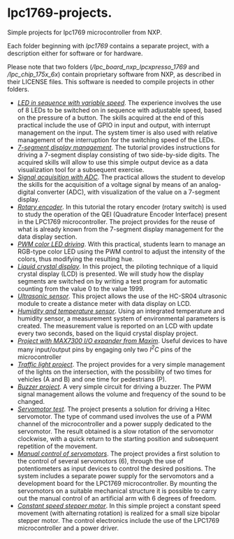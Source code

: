 # lpc1769-projects.
Simple projects for lpc1769 microcontroller from NXP.

Each folder beginning with *lpc1769* contains a separate project, with a description either for software or for hardware.

Please note that two folders (*/lpc_board_nxp_lpcxpresso_1769* and */lpc_chip_175x_6x*) contain proprietary software from NXP, as described in their LICENSE files. This software is needed to compile projects in other folders.

+ [*LED in sequence with variable speed*](https://github.com/nicola-masarone/lpc1769-projects/tree/master/lpc1769_LEDs). The experience involves the use of 8 LEDs to be switched on in sequence with adjustable speed, based on the pressure of a button. The skills acquired at the end of this practical include the use of GPIO in input and output, with interrupt management on the input. The system timer is also used with relative management of the interruption for the switching speed of the LEDs.
+ [*7-segment display management*](https://github.com/nicola-masarone/lpc1769-projects/tree/master/lpc1769_7seg). The tutorial provides instructions for driving a 7-segment display consisting of two side-by-side digits. The acquired skills will allow to use this simple output device as a data visualization tool for a subsequent exercise.
+ [*Signal acquisition with ADC*](https://github.com/nicola-masarone/lpc1769-projects/tree/master/lpc1769_ADC). The practical allows the student to develop the skills for the acquisition of a voltage signal by means of an analog-digital converter (ADC), with visualization of the value on a 7-segment display.
+ [*Rotary encoder*](https://github.com/nicola-masarone/lpc1769-projects/tree/master/lpc1769_QEI). In this tutorial the rotary encoder (rotary switch) is used to study the operation of the QEI (Quadrature Encoder Interface) present in the LPC1769 microcontroller. The project provides for the reuse of what is already known from the 7-segment display management for the data display section.
+ [*PWM color LED driving*](https://github.com/nicola-masarone/lpc1769-projects/tree/master/lpc1769_PWM). With this practical, students learn to manage an RGB-type color LED using the PWM control to adjust the intensity of the colors, thus modifying the resulting hue.
+ [*Liquid crystal display*](https://github.com/nicola-masarone/lpc1769-projects/tree/master/lpc1769_LCD). In this project, the piloting technique of a liquid crystal display (LCD) is presented. We will study how the display segments are switched on by writing a test program for automatic counting from the value 0 to the value 1999.
+ [*Ultrasonic sensor*](https://github.com/nicola-masarone/lpc1769-projects/tree/master/lpc1769_HC-SR04). This project allows the use of the HC-SR04 ultrasonic module to create a distance meter with data display on LCD.
+ [*Humidity and temperature sensor*](https://github.com/nicola-masarone/lpc1769-projects/tree/master/lpc1769_DHT11_LCD). Using an integrated temperature and humidity sensor, a measurement system of environmental parameters is created. The measurement value is reported on an LCD with update every two seconds, based on the liquid crystal display project.
+ [*Project with MAX7300 I/O expander from Maxim*](https://github.com/nicola-masarone/lpc1769-projects/tree/master/lpc1769_I2C). Useful devices to have many input/output pins by engaging only two *I<sup>2</sup>C* pins of the microcontroller
+ [*Traffic light project*](https://github.com/nicola-masarone/lpc1769-projects/tree/master/lpc1769_semaforo). The project provides for a very simple management of the lights on the intersection, with the possibility of two times for vehicles (A and B) and one time for pedestrians (P).
+ [*Buzzer project*](https://github.com/nicola-masarone/lpc1769-projects/tree/master/lpc1769_buzzer). A very simple circuit for driving a buzzer. The PWM signal management allows the volume and frequency of the sound to be changed.
+ [*Servomotor test*](https://github.com/nicola-masarone/lpc1769-projects/tree/master/lpc1769_servo). The project presents a solution for driving a Hitec servomotor. The type of command used involves the use of a PWM channel of the microcontroller and a power supply dedicated to the servomotor. The result obtained is a slow rotation of the servomotor clockwise, with a quick return to the starting position and subsequent repetition of the movement.
+ [*Manual control of servomotors*](https://github.com/nicola-masarone/lpc1769-projects/tree/master/lpc1769_robot). The project provides a first solution to the control of several servomotors (6), through the use of potentiometers as input devices to control the desired positions. The system includes a separate power supply for the servomotors and a development board for the LPC1769 microcontroller. By mounting the servomotors on a suitable mechanical structure it is possible to carry out the manual control of an artificial arm with 6 degrees of freedom.
+ [*Constant speed stepper motor*](https://github.com/nicola-masarone/lpc1769-projects/tree/master/lpc1769_step_motor). In this simple project a constant speed movement (with alternating rotation) is realized for a small size bipolar stepper motor. The control electronics include the use of the LPC1769 microcontroller and a power driver.
